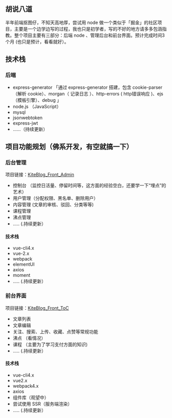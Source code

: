 ## 胡说八道

半年前端抠图仔，不知天高地厚，尝试用 node 做一个类似于「掘金」的社区项目，主要是一个边学边写的过程，我也只是初学者，写的不好的地方请多多包涵指教。整个项目主要有三部分：后端 node 、管理后台和前台界面。预计完成时间3个月 (也只是预计，看看就好）。

## 技术栈

### 后端
- express-generator 「通过 express-generator 搭建，包含 cookie-parser（解析 cookie）、morgan（ 记录日志 ）、http-errors ( http错误响应  )、ejs（模板引擎）、debug 」
- node.js （JavaScript）
- mysql 
- jsonwebtoken
- express-jwt
- ......（持续更新）

## 项目功能规划（佛系开发，有空就搞一下）

### 后台管理
项目链接：[KiteBlog_Front_Admin](https://github.com/KiteWorld/KiteBlog_Front_Admin)
- 控制台 （监控日活量、停留时间等，这方面的经验空白，还要学一下“埋点”的艺术）
- 用户管理（分配权限、黑名单、删除用户）
- 内容管理  (文章的审核、驳回、分类等等)
- 课程管理 
- 沸点管理 
- ..... (.持续更新）

#### 技术栈
- vue-cli4.x
- vue-2.x
- webpack
- elementUI
- axios
- moment
- ..... (.持续更新）

### 前台界面
项目链接：[KiteBlog_Front_ToC](https://github.com/KiteWorld/KiteBlog_Front_ToC)
- 文章列表
- 文章编辑 
- 关注、搜索、上传、收藏、点赞等常规功能
- 沸点 （看情况）
- 课程 （主要为了学习支付方面的知识)
- ..... (.持续更新）

#### 技术栈
- vue-cli4.x
- vue2.x
- webpack4.x
- axios
- 组件库（观望中）
- 尝试使用 SSR（服务端渲染）
- ..... (.持续更新）



